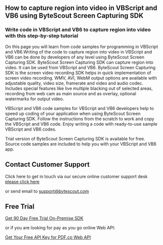## How to capture region into video in VBScript and VB6 using ByteScout Screen Capturing SDK

### Write code in VBScript and VB6 to capture region into video with this step-by-step tutorial

On this page you will learn from code samples for programming in VBScript and VB6.Writing of the code to capture region into video in VBScript and VB6 can be done by developers of any level using ByteScout Screen Capturing SDK. ByteScout Screen Capturing SDK can capture region into video. It can be used from VBScript and VB6. ByteScout Screen Capturing SDK is the screen video recording SDK helps in quick implementation of screen video recording. WMV, AVI, WebM output options are available with adjustable quality, video size, framerate and video and audio codec. Includes special features like live multiple blacking out of selected areas, recording from web cam as main source and as overlay, optional watermarks for output video.

VBScript and VB6 code samples for VBScript and VB6 developers help to speed up coding of your application when using ByteScout Screen Capturing SDK. Follow the instructions from the scratch to work and copy the VBScript and VB6 code. Enjoy writing a code with ready-to-use sample VBScript and VB6 codes.

Trial version of ByteScout Screen Capturing SDK is available for free. Source code samples are included to help you with your VBScript and VB6 app.

## Contact Customer Support

Click here to get in touch via our secure online customer support desk [please click here](https://bytescout.zendesk.com/hc/en-us/requests/new?subject=ByteScout%20Screen%20Capturing%20SDK%20Question)

or send email to [support@bytescout.com](mailto:support@bytescout.com?subject=ByteScout%20Screen%20Capturing%20SDK%20Question) 

## Free Trial

[Get 90 Day Free Trial On-Premise SDK](https://bytescout.com/download/web-installer?utm_source=github-readme)

or if you are looking for pay as you go online Web API:

[Get Your Free API Key for PDF.co Web API](https://pdf.co/documentation/api?utm_source=github-readme)
